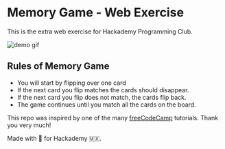 # Memory Game - Web Exercise

This is the extra web exercise for Hackademy Programming Club.

![demo gif](https://media.giphy.com/media/hRxMBXH4LQ4yUH0hUN/giphy.gif)

## Rules of Memory Game 

- You will start by flipping over one card
- If the next card you flip matches the cards should disappear.
- If the next card you flip does not match, the cards flip back.
- The game continues until you match all the cards on the board.

This repo was inspired by one of the many [freeCodeCamp](https://www.freecodecamp.org/) tutorials. Thank you very much!

Made with 💚 for Hackademy 🇲🇽.

##
